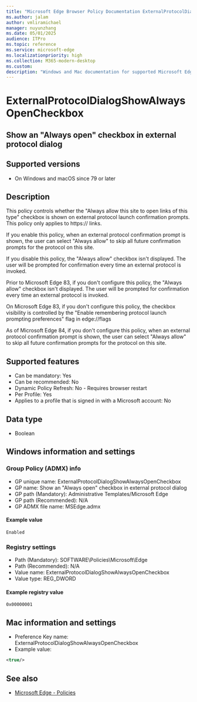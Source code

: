```yaml
---
title: "Microsoft Edge Browser Policy Documentation ExternalProtocolDialogShowAlwaysOpenCheckbox"
ms.author: jalam
author: vmliramichael
manager: nuyunzhang
ms.date: 05/01/2025
audience: ITPro
ms.topic: reference
ms.service: microsoft-edge
ms.localizationpriority: high
ms.collection: M365-modern-desktop
ms.custom:
description: "Windows and Mac documentation for supported Microsoft Edge Browser policy: Show an &quot;Always open&quot; checkbox in external protocol dialog"
---
```


<!--THIS FILE IS AUTOMATICALLY GENERATED. MANUAL CHANGES WILL BE OVERWRITTEN.-->
<!--Please contact the Microsoft Edge Manageability team with any questions.-->

# ExternalProtocolDialogShowAlwaysOpenCheckbox

## Show an "Always open" checkbox in external protocol dialog


## Supported versions

- On Windows and macOS since 79 or later

## Description

This policy controls whether the "Always allow this site to open links of this type" checkbox is shown on external protocol launch confirmation prompts. This policy only applies to https:// links.

If you enable this policy, when an external protocol confirmation prompt is shown, the user can select "Always allow" to skip all future confirmation prompts for the protocol on this site.

If you disable this policy, the "Always allow" checkbox isn't displayed. The user will be prompted for confirmation every time an external protocol is invoked.

Prior to Microsoft Edge 83, if you don't configure this policy, the "Always allow" checkbox isn't displayed. The user will be prompted for confirmation every time an external protocol is invoked.

On Microsoft Edge 83, if you don't configure this policy, the checkbox visibility is controlled by the "Enable remembering protocol launch prompting preferences" flag in edge://flags

As of Microsoft Edge 84, if you don't configure this policy, when an external protocol confirmation prompt is shown, the user can select "Always allow" to skip all future confirmation prompts for the protocol on this site.

## Supported features

- Can be mandatory: Yes
- Can be recommended: No
- Dynamic Policy Refresh: No - Requires browser restart
- Per Profile: Yes
- Applies to a profile that is signed in with a Microsoft account: No

## Data type

- Boolean

## Windows information and settings

### Group Policy (ADMX) info

- GP unique name: ExternalProtocolDialogShowAlwaysOpenCheckbox
- GP name: Show an "Always open" checkbox in external protocol dialog
- GP path (Mandatory): Administrative Templates/Microsoft Edge
- GP path (Recommended): N/A
- GP ADMX file name: MSEdge.admx

#### Example value

```
Enabled
```

### Registry settings

- Path (Mandatory): SOFTWARE\Policies\Microsoft\Edge
- Path (Recommended): N/A
- Value name: ExternalProtocolDialogShowAlwaysOpenCheckbox
- Value type: REG_DWORD

#### Example registry value

```
0x00000001
```


## Mac information and settings

- Preference Key name: ExternalProtocolDialogShowAlwaysOpenCheckbox
- Example value:

```xml
<true/>
```

## See also
- [Microsoft Edge - Policies](../microsoft-edge-policies.md)
